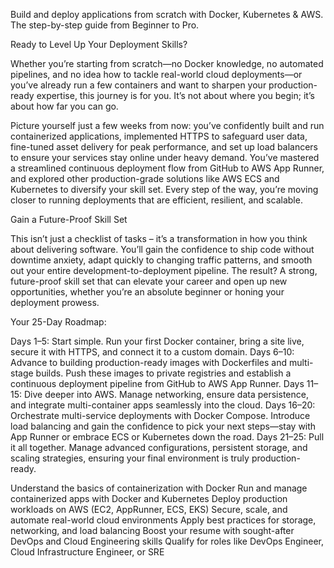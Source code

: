 Build and deploy applications from scratch with Docker, Kubernetes & AWS. The step-by-step guide from Beginner to Pro.

Ready to Level Up Your Deployment Skills?

Whether you’re starting from scratch—no Docker knowledge, no automated pipelines, and no idea how to tackle real-world cloud deployments—or you’ve already run a few containers and want to sharpen your production-ready expertise, this journey is for you. It’s not about where you begin; it’s about how far you can go.

Picture yourself just a few weeks from now: you’ve confidently built and run containerized applications, implemented HTTPS to safeguard user data, fine-tuned asset delivery for peak performance, and set up load balancers to ensure your services stay online under heavy demand. You’ve mastered a streamlined continuous deployment flow from GitHub to AWS App Runner, and explored other production-grade solutions like AWS ECS and Kubernetes to diversify your skill set. Every step of the way, you’re moving closer to running deployments that are efficient, resilient, and scalable.

Gain a Future-Proof Skill Set

This isn’t just a checklist of tasks – it’s a transformation in how you think about delivering software. You’ll gain the confidence to ship code without downtime anxiety, adapt quickly to changing traffic patterns, and smooth out your entire development-to-deployment pipeline. The result? A strong, future-proof skill set that can elevate your career and open up new opportunities, whether you’re an absolute beginner or honing your deployment prowess.

Your 25-Day Roadmap:

Days 1–5: Start simple. Run your first Docker container, bring a site live, secure it with HTTPS, and connect it to a custom domain.
Days 6–10: Advance to building production-ready images with Dockerfiles and multi-stage builds. Push these images to private registries and establish a continuous deployment pipeline from GitHub to AWS App Runner.
Days 11–15: Dive deeper into AWS. Manage networking, ensure data persistence, and integrate multi-container apps seamlessly into the cloud.
Days 16–20: Orchestrate multi-service deployments with Docker Compose. Introduce load balancing and gain the confidence to pick your next steps—stay with App Runner or embrace ECS or Kubernetes down the road.
Days 21–25: Pull it all together. Manage advanced configurations, persistent storage, and scaling strategies, ensuring your final environment is truly production-ready.


Understand the basics of containerization with Docker
Run and manage containerized apps with Docker and Kubernetes
Deploy production workloads on AWS (EC2, AppRunner, ECS, EKS)
Secure, scale, and automate real-world cloud environments
Apply best practices for storage, networking, and load balancing
Boost your resume with sought-after DevOps and Cloud Engineering skills
Qualify for roles like DevOps Engineer, Cloud Infrastructure Engineer, or SRE